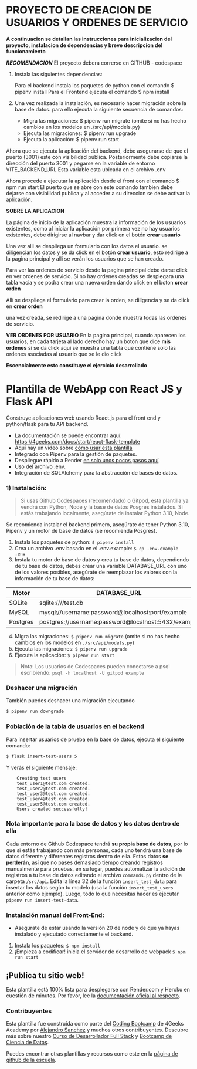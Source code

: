 
# PROYECTO DE CREACION DE USUARIOS Y ORDENES DE SERVICIO

**A continuacion se detallan las instrucciones para inicializacion del proyecto, instalacion de dependencias y breve descripcion del funcionamiento**

***RECOMENDACION***
El proyecto debera correrse en GITHUB - codespace 

1.  Instala las siguientes dependencias:
    
    Para el backend instala los paquetes de python con el comando $ pipenv install
    Para el Frontend ejecuta el comando $ npm install

2. Una vez realizada la instalación, es necesario hacer migración sobre la base de datos. para ello ejecuta la siguiente secuencia de comandos:

    * Migra las migraciones: $ pipenv run migrate (omite si no has hecho cambios en los modelos en ./src/api/models.py)
    * Ejecuta las migraciones: $ pipenv run upgrade
    * Ejecuta la aplicación: $ pipenv run start

Ahora que se ejecuta la aplicación del backend, debe asegurarse de que el puerto (3001) este con visibilidad pública. 
Posteriormente debe copiarse la dirección del puerto 3001 y pegarse en la variable de entorno VITE_BACKEND_URL
Esta variable esta ubicada en el archivo .env

Ahora procede a ejecutar la aplicación desde el front con el comando $ npm run start
El puerto que se abre con este comando tambien debe dejarse con visibilidad publica y al acceder a su direccion se debe activar la aplicación.

**SOBRE LA APLICACION**

La página de inicio de la aplicación muestra la información de los usuarios existentes, como al iniciar la aplicación por primera vez no hay usuarios existentes, debe dirigirse al navbar y dar click en el botón **crear usuario**

Una vez alli se despliega un formulario con los datos el usuario. se diligencian los datos y se da click en el botón **crear usuario**, esto redirige a la pagina principal y alli se verán los usuarios que se han creado.

Para ver las ordenes de servicio desde la pagina principal debe darse click en ver ordenes de servicio. Si no hay ordenes creadas se desplegara una tabla vacia y se podra crear una nueva orden dando click en el boton **crear orden**

Allí se despliega el formulario para crear la orden, se diligencia y se da click en **crear orden**

una vez creada, se redirige a una página donde muestra todas las ordenes de servicio.

**VER ORDENES POR USUARIO**
En la pagina principal, cuando aparecen los usuarios, en cada tarjeta al lado derecho hay un boton que dice **mis ordenes** si se da click aqui se muestra una tabla que contiene solo las ordenes asociadas al usuario que se le dio click


**Escencialmente esto constituye el ejercicio desarrollado**


# Plantilla de WebApp con React JS y Flask API

Construye aplicaciones web usando React.js para el front end y python/flask para tu API backend.

- La documentación se puede encontrar aquí: https://4geeks.com/docs/start/react-flask-template
- Aquí hay un video sobre [cómo usar esta plantilla](https://www.youtube.com/watch?v=qBz6Ddd2m38)
- Integrado con Pipenv para la gestión de paquetes.
- Despliegue rápido a Render [en solo unos pocos pasos aquí](https://4geeks.com/es/docs/start/despliega-con-render-com).
- Uso del archivo .env.
- Integración de SQLAlchemy para la abstracción de bases de datos.

### 1) Instalación:

> Si usas Github Codespaces (recomendado) o Gitpod, esta plantilla ya vendrá con Python, Node y la base de datos Posgres instalados. Si estás trabajando localmente, asegúrate de instalar Python 3.10, Node.

Se recomienda instalar el backend primero, asegúrate de tener Python 3.10, Pipenv y un motor de base de datos (se recomienda Posgres).

1. Instala los paquetes de python: `$ pipenv install`
2. Crea un archivo .env basado en el .env.example: `$ cp .env.example .env`
3. Instala tu motor de base de datos y crea tu base de datos, dependiendo de tu base de datos, debes crear una variable DATABASE_URL con uno de los valores posibles, asegúrate de reemplazar los valores con la información de tu base de datos:

| Motor     | DATABASE_URL                                        |
| --------- | --------------------------------------------------- |
| SQLite    | sqlite:////test.db                                  |
| MySQL     | mysql://username:password@localhost:port/example    |
| Postgres  | postgres://username:password@localhost:5432/example |

4. Migra las migraciones: `$ pipenv run migrate` (omite si no has hecho cambios en los modelos en `./src/api/models.py`)
5. Ejecuta las migraciones: `$ pipenv run upgrade`
6. Ejecuta la aplicación: `$ pipenv run start`

> Nota: Los usuarios de Codespaces pueden conectarse a psql escribiendo: `psql -h localhost -U gitpod example`

### Deshacer una migración

También puedes deshacer una migración ejecutando

```sh
$ pipenv run downgrade
```

### Población de la tabla de usuarios en el backend

Para insertar usuarios de prueba en la base de datos, ejecuta el siguiente comando:

```sh
$ flask insert-test-users 5
```

Y verás el siguiente mensaje:

```
    Creating test users
    test_user1@test.com created.
    test_user2@test.com created.
    test_user3@test.com created.
    test_user4@test.com created.
    test_user5@test.com created.
    Users created successfully!
```

### **Nota importante para la base de datos y los datos dentro de ella**

Cada entorno de Github Codespace tendrá **su propia base de datos**, por lo que si estás trabajando con más personas, cada uno tendrá una base de datos diferente y diferentes registros dentro de ella. Estos datos **se perderán**, así que no pases demasiado tiempo creando registros manualmente para pruebas, en su lugar, puedes automatizar la adición de registros a tu base de datos editando el archivo ```commands.py``` dentro de la carpeta ```/src/api```. Edita la línea 32 de la función ```insert_test_data``` para insertar los datos según tu modelo (usa la función ```insert_test_users``` anterior como ejemplo). Luego, todo lo que necesitas hacer es ejecutar ```pipenv run insert-test-data```.

### Instalación manual del Front-End:

-   Asegúrate de estar usando la versión 20 de node y de que ya hayas instalado y ejecutado correctamente el backend.

1. Instala los paquetes: `$ npm install`
2. ¡Empieza a codificar! inicia el servidor de desarrollo de webpack `$ npm run start`

## ¡Publica tu sitio web!

Esta plantilla está 100% lista para desplegarse con Render.com y Heroku en cuestión de minutos. Por favor, lee la [documentación oficial al respecto](https://4geeks.com/docs/start/deploy-to-render-com).

### Contribuyentes

Esta plantilla fue construida como parte del [Coding Bootcamp](https://4geeksacademy.com/us/coding-bootcamp) de 4Geeks Academy por [Alejandro Sanchez](https://twitter.com/alesanchezr) y muchos otros contribuyentes. Descubre más sobre nuestro [Curso de Desarrollador Full Stack](https://4geeksacademy.com/us/coding-bootcamps/part-time-full-stack-developer) y [Bootcamp de Ciencia de Datos](https://4geeksacademy.com/us/coding-bootcamps/datascience-machine-learning).

Puedes encontrar otras plantillas y recursos como este en la [página de github de la escuela](https://github.com/4geeksacademy/).

